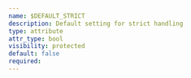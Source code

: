 ```yaml
---
name: $DEFAULT_STRICT
description: Default setting for strict handling
type: attribute
attr_type: bool
visibility: protected
default: false
required: 
---
```


